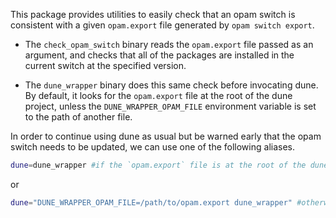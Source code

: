 This package provides utilities to easily check that an opam switch is
consistent with a given `opam.export` file generated by `opam switch
export`.

- The `check_opam_switch` binary reads the `opam.export` file passed
  as an argument, and checks that all of the packages are installed in
  the current switch at the specified version.

- The `dune_wrapper` binary does this same check before invocating dune.
By default, it looks for the `opam.export` file at the root of the dune project,
unless the `DUNE_WRAPPER_OPAM_FILE` environment variable is set to the path of another file.

In order to continue using dune as usual but be warned early that the opam switch needs to be updated, we can use one of the following aliases.
```bash
dune=dune_wrapper #if the `opam.export` file is at the root of the dune project, 
```
or

```bash
dune="DUNE_WRAPPER_OPAM_FILE=/path/to/opam.export dune_wrapper" #otherwise
```
